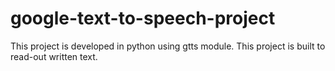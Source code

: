 # google-text-to-speech-project
This project is developed in python using gtts module.
This project is built to read-out written text.
